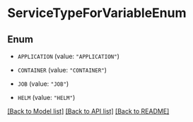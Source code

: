 # ServiceTypeForVariableEnum

## Enum


* `APPLICATION` (value: `"APPLICATION"`)

* `CONTAINER` (value: `"CONTAINER"`)

* `JOB` (value: `"JOB"`)

* `HELM` (value: `"HELM"`)


[[Back to Model list]](../README.md#documentation-for-models) [[Back to API list]](../README.md#documentation-for-api-endpoints) [[Back to README]](../README.md)


